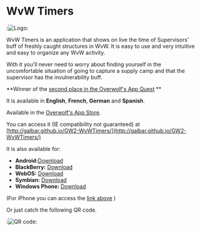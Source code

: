 WvW Timers
==========

:![Logo](http://galbar.github.io/GW2-WvWTimers/icon.png):

WvW Timers is an application that shows on live the time of Supervisors' buff of freshly caught structures in WvW. It is easy to use and very intuitive and easy to organize any WvW activity.

With it you'll never need to worry about finding yourself in the uncomfortable situation of going to capture a supply camp and that the supervisor has the invulnerability buff.

**Winner of the [second place in the Overwolf's App Quest](http://www.overwolf.com/Appstore/App-Contest-Winners-2013/) **

It is available in **English**, **French**, **German** and **Spanish**.

Available in the [Overwolf's App Store](http://www.overwolf.com/Appstore/#appId=Galbar_GW2_WvW_Timers).

You can access it (IE compatibility not guaranteed) at [http://galbar.github.io/GW2-WvWTimers/](http://galbar.github.io/GW2-WvWTimers/)

It is also available for:
* **Android:**[Download](https://build.phonegap.com/apps/440645/download/android/?qr_key=KisptxnCYUotJEmsyfPc)
* **BlackBerry:** [Download](https://build.phonegap.com/apps/440645/download/blackberry/?qr_key=KisptxnCYUotJEmsyfPc)
* **WebOS:** [Download](https://build.phonegap.com/apps/440645/download/webos/?qr_key=KisptxnCYUotJEmsyfPc)
* **Symbian:** [Download](https://build.phonegap.com/apps/440645/download/symbian/?qr_key=KisptxnCYUotJEmsyfPc)
* **Windows Phone:** [Download](https://build.phonegap.com/apps/440645/download/winphone/?qr_key=KisptxnCYUotJEmsyfPc)

(For iPhone you can access the [link above](http://galbar.github.io/GW2-WvWTimers/) )

Or just catch the following QR code.

:![QR code](http://clan-redencion.com/media/kunena/attachments/283/chart.png):

